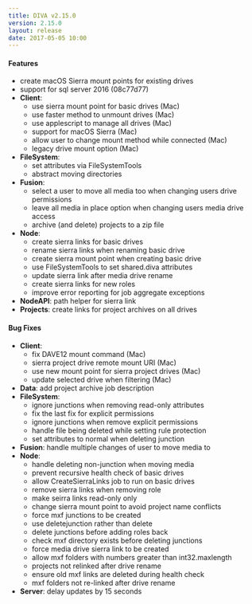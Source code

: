 ```yaml
---
title: DIVA v2.15.0
version: 2.15.0
layout: release
date: 2017-05-05 10:00
---
```


#### Features

- create macOS Sierra mount points for existing drives
- support for sql server 2016 (08c77d77)
- **Client**:
  - use sierra mount point for basic drives (Mac)
  - use faster method to unmount drives (Mac)
  - use applescript to manage all drives (Mac)
  - support for macOS Sierra (Mac)
  - allow user to change mount method while connected (Mac)
  - legacy drive mount option (Mac)
- **FileSystem**:
  - set attributes via FileSystemTools
  - abstract moving directories
- **Fusion**:
  - select a user to move all media too when changing users drive permissions
  - leave all media in place option when changing users media drive access
  - archive (and delete) projects to a zip file  
- **Node**:
  - create sierra links for basic drives
  - rename sierra links when renaming basic drive
  - create sierra mount point when creating basic drive
  - use FileSystemTools to set shared.diva attributes
  - update sierra link after media drive rename
  - create sierra links for new roles
  - improve error reporting for job aggregate exceptions
- **NodeAPI**: path helper for sierra link
- **Projects**: create links for project archives on all drives

#### Bug Fixes

- **Client**:
  - fix DAVE12 mount command (Mac)
  - sierra project drive remote mount URI (Mac)
  - use new mount point for sierra project drives (Mac)
  - update selected drive when filtering (Mac)
- **Data**: add project archive job description
- **FileSystem**:
  - ignore junctions when removing read-only attributes
  - fix the last fix for explicit permissions
  - ignore junctions when remove explicit permissions
  - handle file being deleted while setting rule protection
  - set attributes to normal when deleting junction
- **Fusion**: handle multiple changes of user to move media to
- **Node**:
  - handle deleting non-junction when moving media
  - prevent recursive health check of basic drives
  - allow CreateSierraLinks job to run on basic drives
  - remove sierra links when removing role
  - make seirra links read-only only
  - change sierra mount point to avoid project name conflicts
  - force mxf junctions to be created
  - use deletejunction rather than delete
  - delete junctions before adding roles back
  - check mxf directory exists before deleting junctions
  - force media drive sierra link to be created
  - allow mxf folders with numbers greater than int32.maxlength
  - projects not relinked after drive rename
  - ensure old mxf links are deleted during health check
  - mxf folders not re-linked after drive rename
- **Server**: delay updates by 15 seconds
